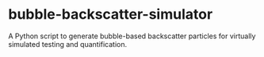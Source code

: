 # bubble-backscatter-simulator
A Python script to generate bubble-based backscatter particles for virtually simulated testing and quantification.
